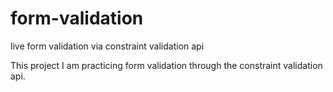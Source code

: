 # form-validation

live form validation via constraint validation api

This project I am practicing form validation through the constraint validation api.
